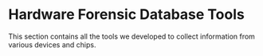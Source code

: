 Hardware Forensic Database Tools
================================

This section contains all the tools we developed to collect information from
various devices and chips.
